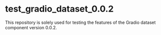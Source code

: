 # test_gradio_dataset_0.0.2
This repository is solely used for testing the features of the Gradio dataset component version 0.0.2.
